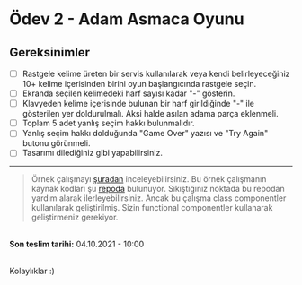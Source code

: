 # Ödev 2 - Adam Asmaca Oyunu

## Gereksinimler
- [ ] Rastgele kelime üreten bir servis kullanılarak veya kendi belirleyeceğiniz 10+ kelime içerisinden birini oyun başlangıcında rastgele seçin.
- [ ] Ekranda seçilen kelimedeki harf sayısı kadar "-" gösterin.
- [ ] Klavyeden kelime içerisinde bulunan bir harf girildiğinde "-" ile gösterilen yer doldurulmalı. Aksi halde asılan adama parça eklenmeli.
- [ ] Toplam 5 adet yanlış seçim hakkı bulunmalıdır.
- [ ] Yanlış seçim hakkı dolduğunda "Game Over" yazısı ve "Try Again" butonu görünmeli.
- [ ] Tasarımı dilediğiniz gibi yapabilirsiniz.

----

> Örnek çalışmayı [şuradan](https://hangman-game.netlify.app/) inceleyebilirsiniz. Bu örnek çalışmanın kaynak kodları şu [repoda](https://github.com/react-puzzle-games/react-hangman) bulunuyor. Sıkıştığınız noktada bu repodan yardım alarak ilerleyebilirsiniz. Ancak bu çalışma class componentler kullanılarak geliştirilmiş. Sizin functional componentler kullanarak geliştirmeniz gerekiyor.


\
**Son teslim tarihi:** 04.10.2021 - 10:00

\
Kolaylıklar :)
